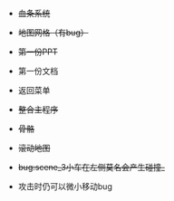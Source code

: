 - ~~血条系统~~

- ~~地图网格（有bug）~~

- ~~第一份PPT~~

- 第一份文档

- 返回菜单

- ~~整合主程序~~

- ~~骨骼~~

- ~~滚动地图~~

- ~~bug:scene_3小车在左侧莫名会产生碰撞_~~

- 攻击时仍可以微小移动bug


